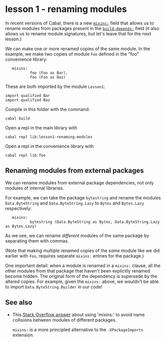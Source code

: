 # lesson 1 - renaming modules

In recent versions of Cabal, there is a new
[`mixins:`](https://cabal.readthedocs.io/en/3.4/cabal-package.html#pkg-field-mixins)
field that allows us to rename modules from packages present in the
[`build-depends:`](https://cabal.readthedocs.io/en/3.4/cabal-package.html#pkg-field-build-depends)
field (it also allows us to rename module signatures, but let's leave that for
the next lesson.)

We can make one or more renamed copies of the same module. In the example, we
make two copies of module `Foo` defined in the "foo" convenience library:

```
   mixins:
           foo (Foo as Bar),
           foo (Foo as Baz)
```

These are both imported by the module `Lesson1`:

```
import qualified Bar
import qualified Baz
```

Compile in this folder with the command:

```
cabal build
```
Open a repl in the main library with

```
cabal repl lib:lesson1-renaming-modules
```
Open a repl in the convenience library with

```
cabal repl lib:foo
```

## Renaming modules from external packages

We can rename modules from external package dependencies, not only modules of
internal libraries.

For example, we can take the package `bytestring` and rename the modules
`Data.ByteString` and `Data.ByteString.Lazy` to `Bytes` and `Bytes.Lazy`
respectively:

```
   mixins:
           bytestring (Data.ByteString as Bytes, Data.ByteString.Lazy as Bytes.Lazy)
```

As we see, we can rename *different* modules of the same package by separating
them with commas. 

(Note that making multiple renamed copies of the *same* module like we did
earlier with `Foo`, requires separate `mixins:` entries for the package.)

One important detail: when a module is renamed in a `mixins:` clause, all the
other modules from that package that haven't been explicitly renamed become
hidden. The original form of the dependency is supersede by the altered copies.
For example, given the `mixins:` above, we wouldn't be able to import
`Data.ByteString.Builder` in our code!

## See also

- This [Stack Overflow
  answer](https://stackoverflow.com/questions/47110907/what-should-i-do-if-two-modules-share-the-same-name/47111418#47111418)
  about using 'mixins:' to avoid name collisions between modules of different
  packages.

  `mixins:` is a more principled alternative to the `-XPackageImports` extension.

